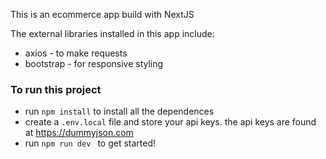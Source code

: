 This is an ecommerce app build with NextJS


The external libraries installed in this app include:
- axios - to make requests
- bootstrap - for responsive styling


### To run this project
- run `npm install` to install all the dependences
- create a `.env.local` file and store your api keys. the api keys are found at https://dummyjson.com
- run `npm run dev ` to get started!
